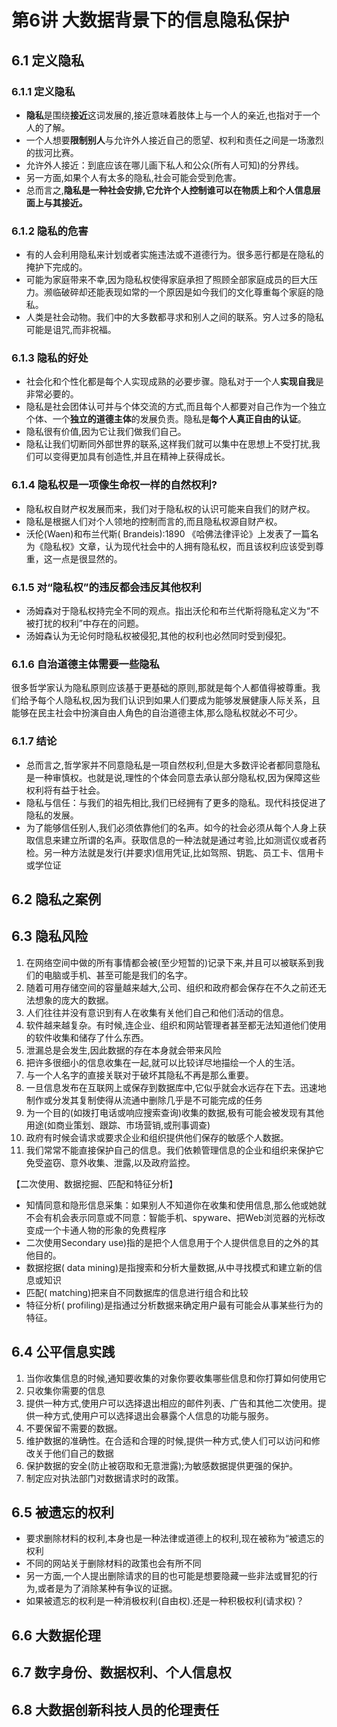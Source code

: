# 第6讲 大数据背景下的信息隐私保护

## 6.1 定义隐私

### 6.1.1 定义隐私

- **隐私**是围绕**接近**这词发展的,接近意味着肢体上与一个人的亲近,也指对于一个人的了解。
- 一个人想要**限制别人**与允许外人接近自己的愿望、权利和责任之间是一场激烈的拔河比赛。
- 允许外人接近：到底应该在哪儿画下私人和公众(所有人可知)的分界线。
- 另一方面,如果个人有太多的隐私,社会可能会受到危害。
- 总而言之,**隐私是一种社会安排,它允许个人控制谁可以在物质上和个人信息层面上与其接近。**

### 6.1.2 隐私的危害

- 有的人会利用隐私来计划或者实施违法或不道德行为。很多恶行都是在隐私的掩护下完成的。
- 可能为家庭带来不幸,因为隐私权使得家庭承担了照顾全部家庭成员的巨大压力。濒临破碎却还能表现如常的一个原因是如今我们的文化尊重每个家庭的隐私。
- 人类是社会动物。我们中的大多数都寻求和别人之间的联系。穷人过多的隐私可能是诅咒,而非祝福。

### 6.1.3 隐私的好处

- 社会化和个性化都是每个人实现成熟的必要步骤。隐私对于一个人**实现自我**是非常必要的。
- 隐私是社会团体认可并与个体交流的方式,而且每个人都要对自己作为一个独立个体、一个**独立的道德主体**的发展负责。隐私是**每个人真正自由的认证**。
- 隐私很有价值,因为它让我们做我们自己。
- 隐私让我们切断同外部世界的联系,这样我们就可以集中在思想上不受打扰,我们可以变得更加具有创造性,并且在精神上获得成长。

### 6.1.4 隐私权是一项像生命权一样的自然权利?

- 隐私权自财产权发展而来，我们对于隐私权的认识可能来自我们的财产权。
- 隐私是根据人们对个人领地的控制而言的,而且隐私权源自财产权。
- 沃伦(Waen)和布兰代斯( Brandeis):1890 《哈佛法律评论》上发表了一篇名为《隐私权》文章，认为现代社会中的人拥有隐私权，而且该权利应该受到尊重，这一点是很显然的。

### 6.1.5 对“隐私权”的违反都会违反其他权利

- 汤姆森对于隐私权持完全不同的观点。指出沃伦和布兰代斯将隐私定义为“不被打扰的权利”中存在的问题。
- 汤姆森认为无论何时隐私权被侵犯,其他的权利也必然同时受到侵犯。

### 6.1.6 自治道德主体需要一些隐私

很多哲学家认为隐私原则应该基于更基础的原则,那就是每个人都值得被尊重。我们给予每个人隐私权,因为我们认识到如果人们要成为能够发展健康人际关系，且能够在民主社会中扮演自由人角色的自治道德主体,那么隐私权就必不可少。

### 6.1.7 结论

- 总而言之,哲学家并不同意隐私是一项自然权利,但是大多数评论者都同意隐私是一种审慎权。也就是说,理性的个体会同意去承认部分隐私权,因为保障这些权利将有益于社会。
- 隐私与信任：与我们的祖先相比,我们已经拥有了更多的隐私。现代科技促进了隐私的发展。
- 为了能够信任别人,我们必须依靠他们的名声。如今的社会必须从每个人身上获取信息来建立所谓的名声。获取信息的一种法就是通过考验,比如测谎仪或者药检。另一种方法就是发行(并要求)信用凭证,比如驾照、钥匙、员工卡、信用卡或学位证

## 6.2 隐私之案例



## 6.3 隐私风险

1. 在网络空间中做的所有事情都会被(至少短暂的)记录下来,并且可以被联系到我们的电脑或手机、甚至可能是我们的名字。
2. 随着可用存储空间的容量越来越大,公司、组织和政府都会保存在不久之前还无法想象的庞大的数据。
3. 人们往往并没有意识到有人在收集有关他们自己和他们活动的信息。
4. 软件越来越复杂。有时候,连企业、组织和网站管理者甚至都无法知道他们使用的软件收集和储存了什么东西。
5. 泄漏总是会发生,因此数据的存在本身就会带来风险
6. 把许多很细小的信息收集在一起,就可以比较详尽地描绘一个人的生活。
7. 与一个人名字的直接关联对于破坏其隐私不再是那么重要。
8. 一旦信息发布在互联网上或保存到数据库中,它似乎就会水远存在下去。迅速地制作或分发其复制使得从流通中删除几乎是不可能完成的任务
9. 为一个目的(如拨打电话或响应搜索查询)收集的数据,极有可能会被发现有其他用途(如商业策划、跟踪、市场营销,或刑事调查)
10. 政府有时候会请求或要求企业和组织提供他们保存的敏感个人数据。
11. 我们常常不能直接保护自己的信息。我们依赖管理信息的企业和组织来保护它免受盗窃、意外收集、泄露,以及政府监控。

【二次使用、数据挖掘、匹配和特征分析】

- 知情同意和隐形信息采集：如果别人不知道你在收集和使用信息,那么他或她就不会有机会表示同意或不同意：智能手机、spyware、把Web浏览器的光标改变成一个卡通人物的形象的免费程序
- 二次使用Secondary use)指的是把个人信息用于个人提供信息目的之外的其他目的。
- 数据挖据( data mining)是指搜索和分析大量数据,从中寻找模式和建立新的信息或知识
- 匹配( matching)把来自不同数据库的信息进行组合和比较
- 特征分析( profiling)是指通过分析数据来确定用户最有可能会从事某些行为的特征。

## 6.4 公平信息实践

1. 当你收集信息的时候,通知要收集的对象你要收集哪些信息和你打算如何使用它
2. 只收集你需要的信息
3. 提供一种方式,使用户可以选择退出相应的邮件列表、广告和其他二次使用。提供一种方式,使用户可以选择退出会暴露个人信息的功能与服务。
4. 不要保留不需要的数据。
5. 维护数据的准确性。在合适和合理的时候,提供一种方式,使人们可以访问和修改关于他们自己的数据
6. 保护数据的安全(防止被窃取和无意泄露);为敏感数据提供更强的保护。
7. 制定应对执法部门对数据请求时的政策。

## 6.5 被遗忘的权利

- 要求删除材料的权利,本身也是一种法律或道德上的权利,现在被称为“被遗忘的权利
- 不同的网站关于删除材料的政策也会有所不同
- 另一方面,一个人提出删除请求的目的也可能是想要隐藏一些非法或冒犯的行为,或者是为了消除某种有争议的证据。
- 如果被遗忘的权利是一种消极权利(自由权).还是一种积极权利(请求权)？

## 6.6 大数据伦理

## 6.7 数字身份、数据权利、个人信息权

## 6.8 大数据创新科技人员的伦理责任
